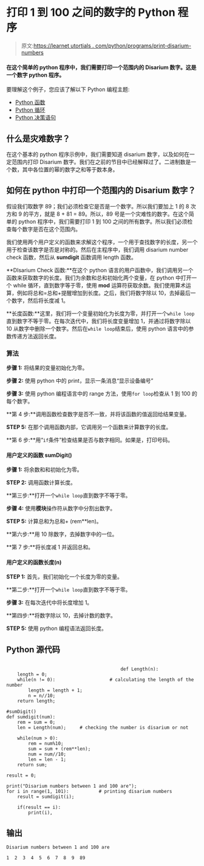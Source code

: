 # 打印 1 到 100 之间的数字的 Python 程序

> 原文:[https://learnet utortials . com/python/programs/print-disarium-numbers](https://learnetutorials.com/python/programs/print-disarium-numbers)

#### 在这个简单的 python 程序中，我们需要打印一个范围内的 Disarium 数字。这是一个数字 python 程序。

要理解这个例子，您应该了解以下 Python 编程主题:

*   [Python 函数](../../python/python-functions-tutorials "Python Functions")
*   [Python 循环](../../python/python-loop-tutorials "Loops in Python")
*   [Python 决策语句](../../python/decision-making-statements "Python decision making statements")

## 什么是灾难数字？

在这个基本的 python 程序示例中，我们需要知道 disarium 数字，以及如何在一定范围内打印 Disarium 数字。我们在之前的节目中已经解释过了。二进制数是一个数，其中各位置的幂的数字之和等于数本身。

## 如何在 python 中打印一个范围内的 Disarium 数字？

假设我们取数字 89；我们必须检查它是否是一个数字。所以我们要加上 1 的 8 次方和 9 的平方，就是 8 + 81 = 89。所以，89 号是一个灾难性的数字。在这个简单的 python 程序中，我们需要打印 1 到 100 之间的所有数字。所以我们必须检查每个数字是否在这个范围内。

我们使用两个用户定义的函数来求解这个程序，一个用于查找数字的长度，另一个用于检查该数字是否是对称的。然后在主程序中，我们调用 disarium number check 函数，然后从 **sumdigit** 函数调用 length 函数。

**DIsarium Check 函数:**在这个 python 语言的用户函数中，我们调用另一个函数来获取数字的长度。我们为余数和总和初始化两个变量，在 python 中打开一个 while 循环，直到数字等于零，使用 **mod** 运算符获取余数。我们使用算术运算，例如将总和=总和+提醒增加到长度。之后，我们将数字除以 10，去掉最后一个数字，然后将长度减 1。

**长度函数:**这里，我们将一个变量初始化为长度为零，并打开一个`while loop`直到数字不等于零。在每次迭代中，我们将长度变量增加 1，并通过将数字除以 10 从数字中删除一个数字。然后在`while loop`结束后，使用 python 语言中的参数传递方法返回长度。

### 算法

**步骤 1:** 将结果的变量初始化为零。

**步骤 2:** 使用 python 中的 print，显示一条消息“显示设备编号”

**步骤 3:** 使用 python 编程语言中的 range 方法，使用`for loop`检查从 1 到 100 的每个数字。

**第 4 步:**调用函数检查数字是否不一致，并将该函数的值返回给结果变量。

**STEP 5:** 在那个调用函数内部，它调用另一个函数来计算数字的长度。

**第 6 步:**用“`if`条件”检查结果是否与数字相同。如果是，打印号码。

#### **用户定义的函数 sumDigit()**

**步骤 1:** 将余数和和初始化为零。

**STEP 2:** 调用函数计算长度。

**第三步:**打开一个`while loop`直到数字不等于零。

**步骤 4:** 使用**模块**操作符从数字中分割出数字。

**STEP 5:** 计算总和为总和+ (rem**len)。

**第六步:**用 10 除数字，去掉数字中的一位。

**第 7 步:**将长度减 1 并返回总和。

#### **用户定义的函数长度(n)**

**STEP 1:** 首先，我们初始化一个长度为零的变量。

**第二步:**打开一个`while loop`直到数字不等于零。

**步骤 3:** 在每次迭代中将长度增加 1。

**第四步:**将数字除以 10，去掉计数的数字。

**STEP 5:** 使用 python 编程语法返回长度。

## Python 源代码

```

                                          def Length(n):    
    length = 0;    
    while(n != 0):                    # calculating the length of the number
        length = length + 1;    
        n = n//10;    
    return length;    

#sumDigit()  
def sumdigit(num):    
    rem = sum = 0;    
    len = Length(num);     # checking the number is disarium or not

    while(num > 0):    
        rem = num%10;   
        sum = sum + (rem**len);    
        num = num//10;    
        len = len - 1;    
    return sum;    

result = 0;    

print("Disarium numbers between 1 and 100 are");    
for i in range(1, 101):           # printing disarium numbers
    result = sumdigit(i);    

    if(result == i):    
        print(i), 

```

## 输出

```
Disarium numbers between 1 and 100 are

1  2  3  4  5  6  7  8  9  89
```